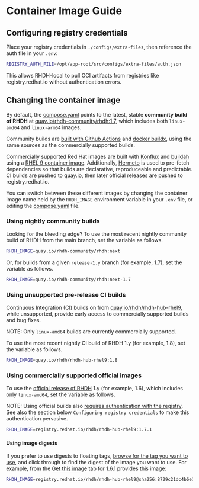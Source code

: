 # Container Image Guide

## Configuring registry credentials

Place your registry credentials in `./configs/extra-files`, then reference the auth file in your `.env`:

```bash
REGISTRY_AUTH_FILE=/opt/app-root/src/configs/extra-files/auth.json
```

This allows RHDH-local to pull OCI artifacts from registries like registry.redhat.io without authentication errors.

## Changing the container image

By default, the [compose.yaml](https://github.com/redhat-developer/rhdh-local/blob/main/compose.yaml) points to the latest, stable **community build of RHDH** at [quay.io/rhdh-community/rhdh:1.7](https://quay.io/rhdh-community/rhdh:1.7), which includes both `linux-amd64` and `linux-arm64` images.

Community builds are [built with Github Actions](https://github.com/redhat-developer/rhdh/blob/main/.github/workflows/next-build-image.yaml#L46-L47) and [docker buildx](https://github.com/redhat-developer/rhdh/blob/main/.github/actions/docker-build/action.yaml), using the same sources as the commercially supported builds.

Commercially supported Red Hat images are built with [Konflux](https://konflux-ci.dev/) and [buildah](https://buildah.io/) using a [RHEL 9 container image](https://github.com/redhat-developer/rhdh/blob/main/.rhdh/docker/Dockerfile). Additionally, [Hermeto](https://github.com/hermetoproject/hermeto/tree/main) is used to pre-fetch dependencies so that builds are declarative, reproduceable and predictable. CI builds are pushed to quay.io, then later official releases are pushed to registry.redhat.io.

You can switch between these different images by changing the container image name held by the `RHDH_IMAGE` environment variable in your `.env` file, or editing the [compose.yaml](https://github.com/redhat-developer/rhdh-local/blob/main/compose.yaml) file.

### Using nightly community builds

Looking for the bleeding edge? To use the most recent nightly community build of RHDH from the main branch, set the variable as follows.

```sh
RHDH_IMAGE=quay.io/rhdh-community/rhdh:next
```

Or, for builds from a given `release-1.y` branch (for example, 1.7), set the variable as follows.

```sh
RHDH_IMAGE=quay.io/rhdh-community/rhdh:next-1.7
```

### Using unsupported pre-release CI builds

Continuous Integration (CI) builds on from [quay.io/rhdh/rhdh-hub-rhel9](https://quay.io/rhdh/rhdh-hub-rhel9), while unsupported, provide early access to commercially supported builds and bug fixes.

NOTE: Only `linux-amd64` builds are currently commercially supported.

To use the most recent nightly CI build of RHDH 1.y (for example, 1.8), set the variable as follows.

```sh
RHDH_IMAGE=quay.io/rhdh/rhdh-hub-rhel9:1.8
```

### Using commercially supported official images

To use the [official release of RHDH](https://catalog.redhat.com/software/containers/rhdh/rhdh-hub-rhel9/645bd4c15c00598369c31aba?gs&q=developer%20hub) 1.y (for example, 1.6), which includes only `linux-amd64`, set the variable as follows.

NOTE: Using official builds also [requires authentication with the registry](https://access.redhat.com/articles/RegistryAuthentication). See also the section below `Configuring registry credentials` to make this authentication pervasive.

```sh
RHDH_IMAGE=registry.redhat.io/rhdh/rhdh-hub-rhel9:1.7.1
```

#### Using image digests

If you prefer to use digests to floating tags, [browse for the tag you want to use](https://catalog.redhat.com/software/containers/rhdh/rhdh-hub-rhel9/645bd4c15c00598369c31aba/history), and click through to find the digest of the image you want to use. For example, from the [Get this image](https://catalog.redhat.com/software/containers/rhdh/rhdh-hub-rhel9/645bd4c15c00598369c31aba?image=68360c12177ad86df31947d8&architecture=amd64&container-tabs=gti) tab for 1.6.1 provides this image:

```sh
RHDH_IMAGE=registry.redhat.io/rhdh/rhdh-hub-rhel9@sha256:8729c21dc4b6e1339ed29bf87e2e2054c8802f401a029ebb1f397408f3656664
```
